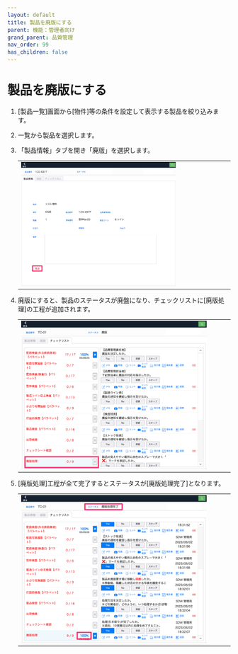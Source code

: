 ```yaml
---
layout: default
title: 製品を廃版にする
parent: 機能：管理者向け
grand_parent: 品質管理
nav_order: 99
has_children: false
---
```


# 製品を廃版にする

1. [製品一覧]画面から[物件]等の条件を設定して表示する製品を絞り込みます。

1. 一覧から製品を選択します。

1. 「製品情報」タブを開き「廃版」を選択します。

    <table><tr><td>
    <img src="../../../../assets/images/quality-control/administrator/discontinue-product/1.png" width="75%">
    </td></tr></table>

1. 廃版にすると、製品のステータスが廃盤になり、チェックリストに[廃版処理]の工程が追加されます。

    <table><tr><td>
    <img src="../../../../assets/images/quality-control/administrator/discontinue-product/2.png" width="90%">
    </td></tr></table>

1. [廃版処理]工程が全て完了するとステータスが[廃版処理完了]となります。

    <table><tr><td>
    <img src="../../../../assets/images/quality-control/administrator/discontinue-product/3.png" width="90%">
    </td></tr></table>